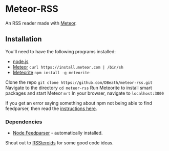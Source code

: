 # Meteor-RSS

An RSS reader made with [Meteor](http://www.meteor.com/).

## Installation

You'll need to have the following programs installed:
* [node.js](http://nodejs.org/)
* [Meteor](http://www.meteor.com/) ```curl https://install.meteor.com | /bin/sh```
* [Meteorite](https://github.com/oortcloud/meteorite/) ```npm install -g meteorite```


Clone the repo ```git clone https://github.com/DBeath/meteor-rss.git```  
Navigate to the directory ```cd meteor-rss``` 
Run Meteorite to install smart packages and start Meteor ```mrt```
In your browser, navigate to ```localhost:3000```  

If you get an error saying something about npm not being able to find feedparser, then read the [instructions here](https://davidbeath.com/posts/using-node-modules-with-meteor.html).  

### Dependencies

* [Node Feedparser](https://github.com/danmactough/node-feedparser) - automatically installed.


Shout out to [RSSteroids](https://github.com/AVGP/RSSteroids) for some good code ideas.